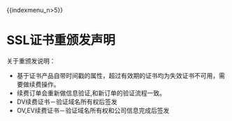 {{indexmenu_n>5}}

# SSL证书重颁发声明

关于重颁发说明：

  - 基于证书产品自带时间戳的属性，超过有效期的证书均为失效证书不可用，需要做续费操作。
  - 续费订单会重新做信息验证,和新订单的验证流程一致。
  - DV续费证书－验证域名所有权后签发
  - OV,EV续费证书－验证域名所有权和公司信息完成后签发

